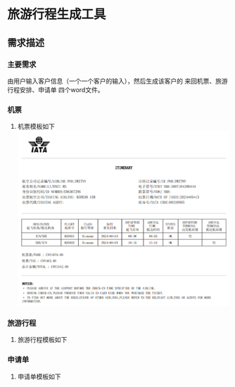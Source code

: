 # 旅游行程生成工具

## 需求描述
### 主要需求
由用户输入客户信息（一个一个客户的输入），然后生成该客户的 来回机票、旅游行程安排、申请单 四个word文件。

### 机票
1. 机票模板如下
![imgs/机票模板.png](imgs/机票模板.png)
   
### 旅游行程
1. 旅游行程模板如下
   
### 申请单
1. 申请单模板如下